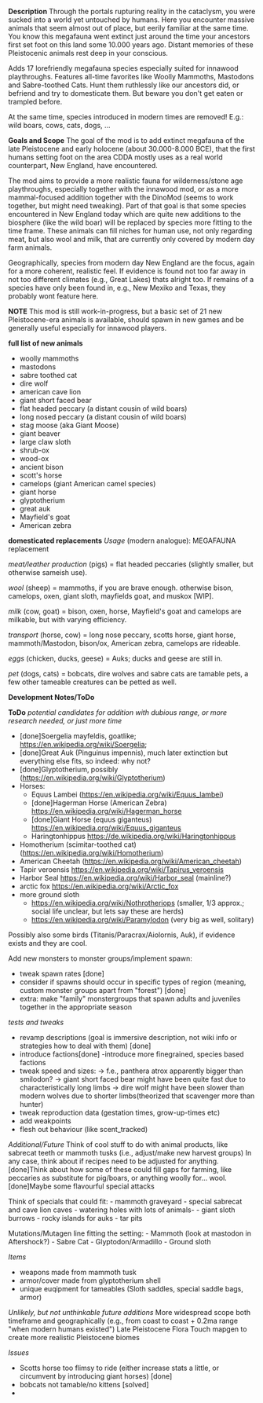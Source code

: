 **Description**
Through the portals rupturing reality in the cataclysm, you were sucked into a world yet untouched by humans. Here you encounter massive animals that seem almost out of place, but eerily familiar at the same time. You know this megafauna went extinct just around the time your ancestors first set foot on this land some 10.000 years ago. Distant memories of these Pleistocenic animals rest deep in your conscious. 

Adds 17 lorefriendly megafauna species especially suited for innawood playthroughs. Features all-time favorites like Woolly Mammoths, Mastodons and Sabre-toothed Cats. Hunt them ruthlessly like our ancestors did, or befriend and try to domesticate them. But beware you don't get eaten or trampled before.

At the same time, species introduced in modern times are removed! E.g.: wild boars, cows, cats, dogs, ... 


**Goals and Scope**
The goal of the mod is to add extinct megafauna of the late Pleistocene and early holocene (about 30.000-8.000 BCE), that the first humans setting foot on the area CDDA mostly uses as a real world counterpart, New England, have encountered.

The mod aims to provide a more realistic fauna for wilderness/stone age playthroughs, especially together with the innawood mod, or as a more mammal-focused addition together with the DinoMod (seems to work together, but might need tweaking). Part of that goal is that some species encountered in New England today which are quite new additions to the biosphere (like the wild boar) will be replaced by species more fitting to the time frame. These animals can fill niches for human use, not only regarding meat, but also wool and milk, that are currently only covered by modern day farm animals.

Geographically, species from modern day New England are the focus, again for a more coherent, realistic feel. If evidence is found not too far away in not too different climates (e.g., Great Lakes) thats alright too. If remains of a species have only been found in, e.g., New Mexiko and Texas, they probably wont feature here.

**NOTE**
This mod is still work-in-progress, but a basic set of 21 new Pleistocene-era animals is available, should spawn in new games and be generally useful especially for innawood players.

**full list of new animals**
- woolly mammoths
- mastodons
- sabre toothed cat
- dire wolf
- american cave lion
- giant short faced bear
- flat headed peccary (a distant cousin of wild boars)
- long nosed peccary (a distant cousin of wild boars)
- stag moose (aka Giant Moose)
- giant beaver
- large claw sloth
- shrub-ox
- wood-ox
- ancient bison 
- scott's horse
- camelops (giant American camel species)
- giant horse
- glyptotherium
- great auk
- Mayfield's goat
- American zebra

**domesticated replacements**
*Usage* (modern analogue): MEGAFAUNA replacement

*meat/leather production* (pigs) = flat headed peccaries (slightly smaller, but otherwise sameish use).

*wool* (sheep) = mammoths, if you are brave enough. otherwise bison, camelops, oxen, giant sloth, mayfields goat, and muskox [WIP].

*milk* (cow, goat) = bison, oxen, horse, Mayfield's goat and camelops are milkable, but with varying efficiency.

*transport* (horse, cow) = long nose peccary, scotts horse, giant horse, mammoth/Mastodon, bison/ox, American zebra, camelops are rideable.

*eggs* (chicken, ducks, geese) = Auks; ducks and geese are still in.

*pet* (dogs, cats) = bobcats, dire wolves and sabre cats are tamable pets, a few other tameable creatures can be petted as well.


**Development Notes/ToDo**

**ToDo**
*potential candidates for addition with dubious range, or more research needed, or just more time*
- [done]Soergelia mayfeldis, goatlike; https://en.wikipedia.org/wiki/Soergelia;
- [done]Great Auk (Pinguinus impennis), much later extinction but everything else fits, so indeed: why not?
- [done]Glyptotherium, possibly (https://en.wikipedia.org/wiki/Glyptotherium)
- Horses:
    - Equus Lambei (https://en.wikipedia.org/wiki/Equus_lambei)
    - [done]Hagerman Horse (American Zebra) https://en.wikipedia.org/wiki/Hagerman_horse 
    - [done]Giant Horse (equus giganteus) https://en.wikipedia.org/wiki/Equus_giganteus 
    - Haringtonhippus https://de.wikipedia.org/wiki/Haringtonhippus 
- Homotherium (scimitar-toothed cat) (https://en.wikipedia.org/wiki/Homotherium)
- American Cheetah (https://en.wikipedia.org/wiki/American_cheetah)
- Tapir veroensis https://en.wikipedia.org/wiki/Tapirus_veroensis 
- Harbor Seal https://en.wikipedia.org/wiki/Harbor_seal (mainline?)
- arctic fox https://en.wikipedia.org/wiki/Arctic_fox 
- more ground sloth
    - https://en.wikipedia.org/wiki/Nothrotheriops (smaller, 1/3 approx.; social life unclear, but lets say these are herds)
    - https://en.wikipedia.org/wiki/Paramylodon (very big as well, solitary)


Possibly also some birds (Titanis/Paracrax/Aiolornis, Auk), if evidence exists and they are cool.

Add new monsters to monster groups/implement spawn:
- tweak spawn rates [done]
- consider if spawns should occur in specific types of region (meaning, custom monster groups apart from "forest") [done]
- extra: make "family" monstergroups that spawn adults and juveniles together in the appropriate season


*tests and tweaks*
- revamp descriptions (goal is immersive description, not wiki info or strategies how to deal with them) [done]
- introduce factions[done]
    -introduce more finegrained, species based factions
- tweak speed and sizes: 
    -> f.e., panthera atrox apparently bigger than smilodon?
    -> giant short faced bear might have been quite fast due to characteristically long limbs
    -> dire wolf might have been slower than modern wolves due to shorter limbs(theorized that scavenger more than hunter)
- tweak reproduction data (gestation times, grow-up-times etc)
- add weakpoints
- flesh out behaviour (like scent_tracked)

*Additional/Future*
Think of cool stuff to do with animal products, like sabrecat teeth or mammoth tusks (i.e., adjust/make new harvest groups)
In any case, think about if recipes need to be adjusted for anything.
[done]Think about how some of these could fill gaps for farming, like peccaries as substitute for pig/boars, or anything woolly for... wool.
[done]Maybe some flavourful special attacks

Think of specials that could fit:
    - mammoth graveyard
    - special sabrecat and cave lion caves
    - watering holes with lots of animals-
    - giant sloth burrows
    - rocky islands for auks
    - tar pits

Mutations/Mutagen line fitting the setting:
    - Mammoth (look at mastodon in Aftershock?)
    - Sabre Cat
    - Glyptodon/Armadillo
    - Ground sloth

*Items*
- weapons made from mammoth tusk
- armor/cover made from glyptotherium shell
- unique euqipment for tameables (Sloth saddles, special saddle bags, armor)


*Unlikely, but not unthinkable future additions*
More widespread scope both timeframe and geographically (e.g., from coast to coast + 0.2ma range "when modern humans existed")
Late Pleistocene Flora
Touch mapgen to create more realistic Pleistocene biomes

*Issues*
- Scotts horse too flimsy to ride (either increase stats a little, or circumvent by introducing giant horses) [done]
- bobcats not tamable/no kittens [solved]
- 